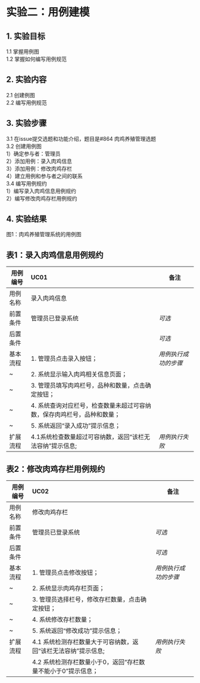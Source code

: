 # 实验二：用例建模

## 1. 实验目标
1.1 掌握用例图  
1.2 掌握如何编写用例规范  

## 2. 实验内容
2.1 创建例图  
2.2 编写用例规范  

## 3. 实验步骤
3.1 在issue提交选题和功能介绍，题目是#864 肉鸡养殖管理选题  
3.2 创建用例图  
1）确定参与者：管理员  
2）添加用例：录入肉鸡信息  
3）添加用例：修改肉鸡存栏  
4）建立用例和参与者之间的联系  
3.4 编写用例规约  
1）编写录入肉鸡信息用例规约  
2）编写修改肉鸡存栏用例规约  

## 4. 实验结果


图1：肉鸡养殖管理系统的用例图


## 表1：录入肉鸡信息用例规约  

| 用例编号 | UC01                                                        | 备注                 |
| -------- | :-------------------------------------------------------- | -------------------- |
| 用例名称 | 录入肉鸡信息                                                    |                      |
| 前置条件 | 管理员已登录系统                                       | *可选*               |
| 后置条件 |                                                            | *可选*               |
| 基本流程 | 1. 管理员点击录入按钮；| *用例执行成功的步骤* |
| ~        | 2. 系统显示输入肉鸡相关信息页面；|                      
| ~        | 3. 管理员填写肉鸡栏号，品种和数量，点击确定按钮；|                      
| ~        | 4. 系统查询对应栏号，检查数量未超过可容纳数，保存肉鸡栏号，品种和数量；|                      
| ~        | 5. 系统返回“录入成功”提示信息；|                      
|扩展流程   | 4.1系统检查数量超过可容纳数，返回“该栏无法容纳”提示信息; | *用例执行失败*       |

## 表2：修改肉鸡存栏用例规约  

| 用例编号 | UC02                                                        | 备注                 |
| -------- | :-------------------------------------------------------- | -------------------- |
| 用例名称 | 修改肉鸡存栏                                                   |                      |
| 前置条件 | 管理员已登录系统                                       | *可选*               |
| 后置条件 |                                                            | *可选*               |
| 基本流程 | 1. 管理员点击修改按钮；| *用例执行成功的步骤* |
| ~        | 2. 系统显示肉鸡存栏页面；|                      
| ~        | 3. 管理员选择栏号，修改存栏数量，点击确定按钮；|                      
| ~        | 4. 系统修改存栏数量；|                      
| ~        | 5. 系统返回“修改成功”提示信息；|                      
|扩展流程   | 4.1 系统检测存栏数量大于可容纳数，返回“该栏无法容纳”提示信息; | *用例执行失败*       |
|          | 4.2 系统检测存栏数量小于0，返回“存栏数量不能小于0”提示信息；| 
